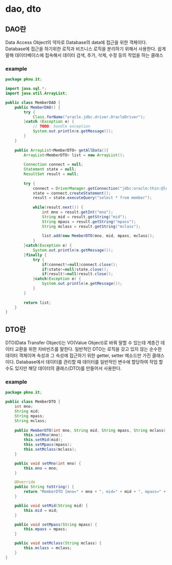 # dao, dto

## DAO란

Data Access Object의 약자로 Database의 data에 접근을 위한 객체이다. Database에 접근을 하기위한 로직과 비즈니스 로직을 분리하기 위해서 사용한다. 쉽게 말해 데이터베이스에 접속해서 데이터 검색, 추가, 삭제, 수정 등의 작업을 하는 클래스

### example

```java
package pknu.it;

import java.sql.*;
import java.util.ArrayList;

public class MemberDAO {
	public MemberDAO() {
		try {
			Class.forName("oracle.jdbc.driver.OracleDriver");
		}catch (Exception e) {
			// TODO: handle exception
			System.out.println(e.getMessage());
		}
	}
	
	public ArrayList<MemberDTO> getAllData(){
		ArrayList<MemberDTO> list = new ArrayList();
		
		Connection connect = null;
		Statement state = null;
		ResultSet result = null;
		
		try {
			connect = DriverManager.getConnection("jdbc:oracle:thin:@localhost:1521:xe", "test", "test");
			state = connect.createStatement();
			result = state.executeQuery("select * from member");
			
			while(result.next()) {
				int mno = result.getInt("mno");
				String mid = result.getString("mid");
				String mpass = result.getString("mpass");
				String mclass = result.getString("mclass");
				
				list.add(new MemberDTO(mno, mid, mpass, mclass));
			}
		}catch(Exception e) {
			System.out.println(e.getMessage());
		}finally {
			try {
				if(connect!=null)connect.close();
				if(state!=null)state.close();
				if(result!=null)result.close();
			}catch(Exception e) {
				System.out.println(e.getMessage());
			}
		}
		
		return list;
	}
}

```

## DTO란

DTO\(Data Transfer Object\)는 VO\(Value Object\)로 바꿔 말할 수 있는데 계층간 데이터 교환을 위한 자바빈즈를 말한다. 일반적인 DTO는 로직을 갖고 있지 않는 순수한 데이터 객체이며 속성과 그 속성에 접근하기 위한 getter, setter 메소드만 가진 클래스이다. Database에서 데이터를 관리할 때 데이터를 일반적인 변수에 할당하여 작업 할 수도 있지만 해당 데이터의 클래스\(DTO\)를 만들어서 사용한다.

### example

```java
package pknu.it;

public class MemberDTO {
	int mno;
	String mid;
	String mpass;
	String mclass;
	
	public MemberDTO(int mno, String mid, String mpass, String mclass) {
		this.setMno(mno);
		this.setMid(mid);
		this.setMpass(mpass);
		this.setMclass(mclass);
	}

	public void setMno(int mno) {
		this.mno = mno;
	}

	@Override
	public String toString() {
		return "MemberDTO [mno=" + mno + ", mid=" + mid + ", mpass=" + mpass + ", mclass=" + mclass + "]";
	}

	public void setMid(String mid) {
		this.mid = mid;
	}

	public void setMpass(String mpass) {
		this.mpass = mpass;
	}

	public void setMclass(String mclass) {
		this.mclass = mclass;
	}
}

```

